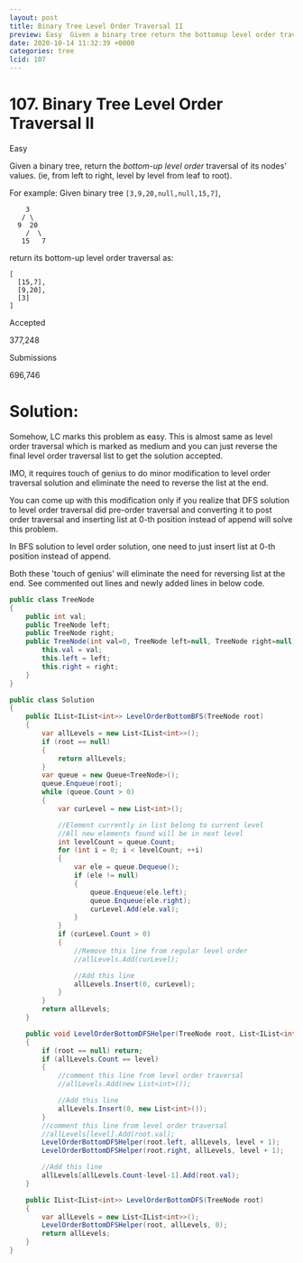 ```yaml
---
layout: post
title: Binary Tree Level Order Traversal II
preview: Easy  Given a binary tree return the bottomup level order traversal of its nodes values ie from left to right level by level f
date: 2020-10-14 11:32:39 +0000
categories: tree
lcid: 107
---
```


# 107. Binary Tree Level Order Traversal II

Easy

Given a binary tree, return the *bottom-up level order* traversal of its nodes' values. (ie, from left to right, level by level from leaf to root).

For example:
Given binary tree `[3,9,20,null,null,15,7]`,

```
    3
   / \
  9  20
    /  \
   15   7
```



return its bottom-up level order traversal as:

```
[
  [15,7],
  [9,20],
  [3]
]
```



Accepted

377,248

Submissions

696,746

# Solution:

Somehow, LC marks this problem as easy. This is almost same as level order traversal which is marked as medium and you can just reverse the final level order traversal list to get the solution accepted. 

IMO, it requires touch of genius to do minor modification to level order traversal solution and eliminate the need to reverse the list at the end. 

You can come up with this modification only if you realize that DFS solution to level order traversal did pre-order traversal and converting it to post order traversal and inserting list at 0-th position instead of append will solve this problem. 

In BFS solution to level order solution, one need to just insert list at 0-th position instead of append. 

Both these 'touch of genius' will eliminate the need for reversing list at the end. See commented out lines and newly added lines in below code. 

```c#
public class TreeNode 
{
	public int val;
	public TreeNode left;
	public TreeNode right;
	public TreeNode(int val=0, TreeNode left=null, TreeNode right=null) {
		this.val = val;
		this.left = left;
		this.right = right;
	}
}

public class Solution
{
    public IList<IList<int>> LevelOrderBottomBFS(TreeNode root)
    {
        var allLevels = new List<IList<int>>();
        if (root == null)
        {
            return allLevels;
        }
        var queue = new Queue<TreeNode>();
        queue.Enqueue(root);
        while (queue.Count > 0)
        {
            var curLevel = new List<int>();

            //Element currently in list belong to current level
            //All new elements found will be in next level
            int levelCount = queue.Count;
            for (int i = 0; i < levelCount; ++i)
            {
                var ele = queue.Dequeue();
                if (ele != null)
                {
                    queue.Enqueue(ele.left);
                    queue.Enqueue(ele.right);
                    curLevel.Add(ele.val);
                }
            }
            if (curLevel.Count > 0)
            {
                //Remove this line from regular level order
                //allLevels.Add(curLevel);

                //Add this line
                allLevels.Insert(0, curLevel);
            }
        }
        return allLevels;
    }

    public void LevelOrderBottomDFSHelper(TreeNode root, List<IList<int>> allLevels, int level)
    {
        if (root == null) return;
        if (allLevels.Count == level)
        {
            //comment this line from level order traversal
            //allLevels.Add(new List<int>());

            //Add this line
            allLevels.Insert(0, new List<int>());
        }
        //comment this line from level order traversal
        //allLevels[level].Add(root.val);
        LevelOrderBottomDFSHelper(root.left, allLevels, level + 1);
        LevelOrderBottomDFSHelper(root.right, allLevels, level + 1);

        //Add this line
        allLevels[allLevels.Count-level-1].Add(root.val);
    }

    public IList<IList<int>> LevelOrderBottomDFS(TreeNode root)
    {
        var allLevels = new List<IList<int>>();
        LevelOrderBottomDFSHelper(root, allLevels, 0);
        return allLevels;
    }
}
```

